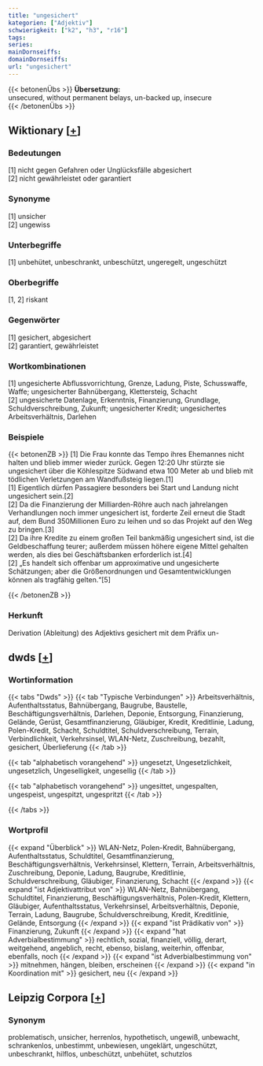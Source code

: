```yaml
---
title: "ungesichert"
kategorien: ["Adjektiv"]
schwierigkeit: ["k2", "h3", "r16"]
tags:
series:
mainDornseiffs:
domainDornseiffs:
url: "ungesichert"
---
```


{{< betonenÜbs >}}
**Übersetzung:**  
unsecured, without permanent belays, un-backed up, insecure  
{{< /betonenÜbs >}}

## Wiktionary [[+](https://de.wiktionary.org/wiki/ungesichert)]

### Bedeutungen
[1] nicht gegen Gefahren oder Unglücksfälle abgesichert  
[2] nicht gewährleistet oder garantiert  

### Synonyme
[1] unsicher  
[2] ungewiss  

### Unterbegriffe
[1] unbehütet, unbeschrankt, unbeschützt, ungeregelt, ungeschützt  

### Oberbegriffe
[1, 2] riskant  

### Gegenwörter
[1] gesichert, abgesichert  
[2] garantiert, gewährleistet  

### Wortkombinationen
[1] ungesicherte Abflussvorrichtung, Grenze, Ladung, Piste, Schusswaffe, Waffe; ungesicherter Bahnübergang, Klettersteig, Schacht  
[2] ungesicherte Datenlage, Erkenntnis, Finanzierung, Grundlage, Schuldverschreibung, Zukunft; ungesicherter Kredit; ungesichertes Arbeitsverhältnis, Darlehen  

### Beispiele
{{< betonenZB >}}
[1] Die Frau konnte das Tempo ihres Ehemannes nicht halten und blieb immer wieder zurück. Gegen 12:20 Uhr stürzte sie ungesichert über die Köhlespitze Südwand etwa 100 Meter ab und blieb mit tödlichen Verletzungen am Wandfußsteig liegen.[1]  
[1] Eigentlich dürfen Passagiere besonders bei Start und Landung nicht ungesichert sein.[2]  
[2] Da die Finanzierung der Milliarden-Röhre auch nach jahrelangen Verhandlungen noch immer ungesichert ist, forderte Zeil erneut die Stadt auf, dem Bund 350Millionen Euro zu leihen und so das Projekt auf den Weg zu bringen.[3]  
[2] Da ihre Kredite zu einem großen Teil bankmäßig ungesichert sind, ist die Geldbeschaffung teurer; außerdem müssen höhere eigene Mittel gehalten werden, als dies bei Geschäftsbanken erforderlich ist.[4]  
[2] „Es handelt sich offenbar um approximative und ungesicherte Schätzungen; aber die Größenordnungen und Gesamtentwicklungen können als tragfähig gelten.“[5]  

{{< /betonenZB >}}
### Herkunft
Derivation (Ableitung) des Adjektivs gesichert mit dem Präfix un-  



## dwds [[+](https://www.dwds.de/wb/ungesichert)]

### Wortinformation
{{< tabs "Dwds" >}}
{{< tab "Typische Verbindungen" >}}
Arbeitsverhältnis, Aufenthaltsstatus, Bahnübergang, Baugrube, Baustelle, Beschäftigungsverhältnis, Darlehen, Deponie, Entsorgung, Finanzierung, Gelände, Gerüst, Gesamtfinanzierung, Gläubiger, Kredit, Kreditlinie, Ladung, Polen-Kredit, Schacht, Schuldtitel, Schuldverschreibung, Terrain, Verbindlichkeit, Verkehrsinsel, WLAN-Netz, Zuschreibung, bezahlt, gesichert, Überlieferung
{{< /tab >}}

{{< tab "alphabetisch vorangehend" >}}
ungesetzt, Ungesetzlichkeit, ungesetzlich, Ungeselligkeit, ungesellig
{{< /tab >}}

{{< tab "alphabetisch vorangehend" >}}
ungesittet, ungespalten, ungespeist, ungespitzt, ungespritzt
{{< /tab >}}

{{< /tabs >}}

### Wortprofil
{{< expand "Überblick" >}} WLAN-Netz, Polen-Kredit, Bahnübergang, Aufenthaltsstatus, Schuldtitel, Gesamtfinanzierung, Beschäftigungsverhältnis, Verkehrsinsel, Klettern, Terrain, Arbeitsverhältnis, Zuschreibung, Deponie, Ladung, Baugrube, Kreditlinie, Schuldverschreibung, Gläubiger, Finanzierung, Schacht {{< /expand >}}
{{< expand "ist Adjektivattribut von" >}} WLAN-Netz, Bahnübergang, Schuldtitel, Finanzierung, Beschäftigungsverhältnis, Polen-Kredit, Klettern, Gläubiger, Aufenthaltsstatus, Verkehrsinsel, Arbeitsverhältnis, Deponie, Terrain, Ladung, Baugrube, Schuldverschreibung, Kredit, Kreditlinie, Gelände, Entsorgung {{< /expand >}}
{{< expand "ist Prädikativ von" >}} Finanzierung, Zukunft {{< /expand >}}
{{< expand "hat Adverbialbestimmung" >}} rechtlich, sozial, finanziell, völlig, derart, weitgehend, angeblich, recht, ebenso, bislang, weiterhin, offenbar, ebenfalls, noch {{< /expand >}}
{{< expand "ist Adverbialbestimmung von" >}} mitnehmen, hängen, bleiben, erscheinen {{< /expand >}}
{{< expand "in Koordination mit" >}} gesichert, neu {{< /expand >}}

## Leipzig Corpora [[+](https://corpora.uni-leipzig.de/en/res?word=ungesichert&corpusId=deu_newscrawl-public_2018)]


### Synonym
problematisch, unsicher, herrenlos, hypothetisch, ungewiß, unbewacht, schrankenlos, unbestimmt, unbewiesen, ungeklärt, ungeschützt, unbeschrankt, hilflos, unbeschützt, unbehütet, schutzlos

